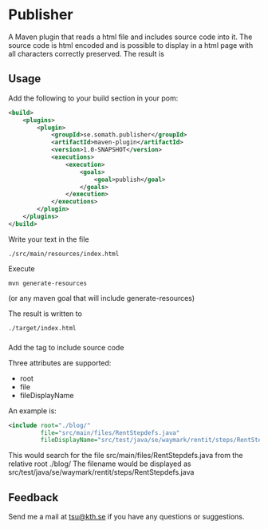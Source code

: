 # Publisher

A Maven plugin that reads a html file and includes source code into it. The source code is html encoded and is possible
to display in a html page with all characters correctly preserved. The result is

## Usage

Add the following to your build section in your pom:

```xml
<build>
    <plugins>
        <plugin>
            <groupId>se.somath.publisher</groupId>
            <artifactId>maven-plugin</artifactId>
            <version>1.0-SNAPSHOT</version>
            <executions>
                <execution>
                    <goals>
                        <goal>publish</goal>
                    </goals>
                </execution>
            </executions>
        </plugin>
    </plugins>
</build>
```
Write your text in the file

    ./src/main/resources/index.html

Execute

    mvn generate-resources

(or any maven goal that will include generate-resources)

The result is written to

    ./target/index.html

### <include>

Add the tag <include> to include source code

Three attributes are supported:

* root
* file
* fileDisplayName

An example is:

```xml
<include root="./blog/"
         file="src/main/files/RentStepdefs.java"
         fileDisplayName="src/test/java/se/waymark/rentit/steps/RentStepdefs.java"/>
```

This would search for the file src/main/files/RentStepdefs.java from the relative root ./blog/ The filename would be displayed as src/test/java/se/waymark/rentit/steps/RentStepdefs.java


## Feedback

Send me a mail at tsu@kth.se if you have any questions or suggestions.